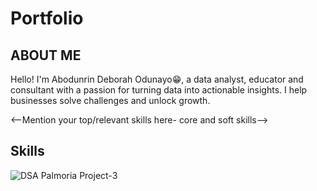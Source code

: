 # Portfolio
<!--Section 1: Introduce your self-->
## ABOUT ME

Hello! I'm Abodunrin Deborah Odunayo😁, a data analyst, educator and consultant with a passion for turning data into actionable insights. I help businesses solve challenges and unlock growth.

<--Mention your top/relevant skills here- core and soft skills-->
## Skills

![DSA Palmoria Project-3](https://github.com/user-attachments/assets/b1e0c007-a5a1-4e8a-bc12-248fa518bf27)
